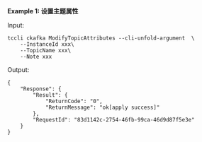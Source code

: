 **Example 1: 设置主题属性**



Input: 

```
tccli ckafka ModifyTopicAttributes --cli-unfold-argument  \
    --InstanceId xxx\
    --TopicName xxx\
    --Note xxx
```

Output: 
```
{
    "Response": {
        "Result": {
            "ReturnCode": "0",
            "ReturnMessage": "ok[apply success]"
        },
        "RequestId": "83d1142c-2754-46fb-99ca-46d9d87f5e3e"
    }
}
```

